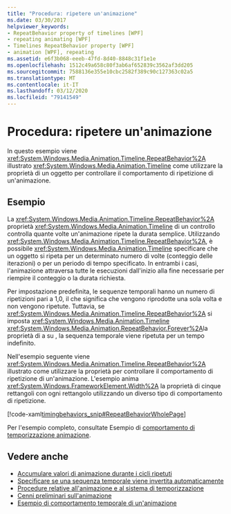 ```yaml
---
title: "Procedura: ripetere un'animazione"
ms.date: 03/30/2017
helpviewer_keywords:
- RepeatBehavior property of timelines [WPF]
- repeating animating [WPF]
- Timelines RepeatBehavior property [WPF]
- animation [WPF], repeating
ms.assetid: e6f3b068-eeeb-47fd-8d40-8848c31f1e1e
ms.openlocfilehash: 1512c49a658c80f3ab6af652839c3562af3dd205
ms.sourcegitcommit: 7588136e355e10cbc2582f389c90c127363c02a5
ms.translationtype: MT
ms.contentlocale: it-IT
ms.lasthandoff: 03/12/2020
ms.locfileid: "79141549"
---
```

# <a name="how-to-repeat-an-animation"></a>Procedura: ripetere un'animazione
In questo esempio viene <xref:System.Windows.Media.Animation.Timeline.RepeatBehavior%2A> illustrato <xref:System.Windows.Media.Animation.Timeline> come utilizzare la proprietà di un oggetto per controllare il comportamento di ripetizione di un'animazione.  
  
## <a name="example"></a>Esempio  
 La <xref:System.Windows.Media.Animation.Timeline.RepeatBehavior%2A> proprietà <xref:System.Windows.Media.Animation.Timeline> di un controllo controlla quante volte un'animazione ripete la durata semplice. Utilizzando <xref:System.Windows.Media.Animation.Timeline.RepeatBehavior%2A>, è possibile <xref:System.Windows.Media.Animation.Timeline> specificare che un oggetto si ripeta per un determinato numero di volte (conteggio delle iterazioni) o per un periodo di tempo specificato. In entrambi i casi, l'animazione attraversa tutte le esecuzioni dall'inizio alla fine necessarie per riempire il conteggio o la durata richiesta.  
  
 Per impostazione predefinita, le sequenze temporali hanno un numero di ripetizioni pari a 1,0, il che significa che vengono riprodotte una sola volta e non vengono ripetute. Tuttavia, se <xref:System.Windows.Media.Animation.Timeline.RepeatBehavior%2A> si imposta <xref:System.Windows.Media.Animation.Timeline> <xref:System.Windows.Media.Animation.RepeatBehavior.Forever%2A>la proprietà di a su , la sequenza temporale viene ripetuta per un tempo indefinito.  
  
 Nell'esempio seguente viene <xref:System.Windows.Media.Animation.Timeline.RepeatBehavior%2A> illustrato come utilizzare la proprietà per controllare il comportamento di ripetizione di un'animazione. L'esempio anima <xref:System.Windows.FrameworkElement.Width%2A> la proprietà di cinque rettangoli con ogni rettangolo utilizzando un diverso tipo di comportamento di ripetizione.  
  
 [!code-xaml[timingbehaviors_snip#RepeatBehaviorWholePage](~/samples/snippets/csharp/VS_Snippets_Wpf/timingbehaviors_snip/CSharp/RepeatBehaviorExample.xaml#repeatbehaviorwholepage)]  
  
 Per l'esempio completo, consultate Esempio di [comportamento di temporizzazione animazione](https://github.com/Microsoft/WPF-Samples/tree/master/Animation/AnimationTiming).  
  
## <a name="see-also"></a>Vedere anche

- [Accumulare valori di animazione durante i cicli ripetuti](how-to-accumulate-animation-values-during-repeat-cycles.md)
- [Specificare se una sequenza temporale viene invertita automaticamente](how-to-specify-whether-a-timeline-automatically-reverses.md)
- [Procedure relative all'animazione e al sistema di temporizzazione](animation-and-timing-how-to-topics.md)
- [Cenni preliminari sull'animazione](animation-overview.md)
- [Esempio di comportamento temporale di un'animazione](https://github.com/Microsoft/WPF-Samples/tree/master/Animation/AnimationTiming)
